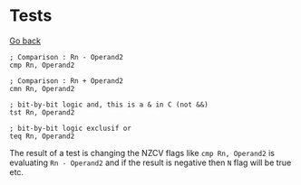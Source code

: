 # Tests

[Go back](../index.md#Conditions)

```asm6502
; Comparison : Rn - Operand2
cmp Rn, Operand2

; Comparison : Rn + Operand2
cmn Rn, Operand2

; bit-by-bit logic and, this is a & in C (not &&)
tst Rn, Operand2

; bit-by-bit logic exclusif or
teq Rn, Operand2
```

The result of a test is changing the NZCV flags like `cmp Rn, Operand2` is evaluating `Rn - Operand2` and if the result is negative then `N` flag will be true etc.

